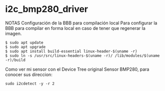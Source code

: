 # i2c_bmp280_driver

NOTAS
Configuración de la BBB para compilación local
Para configurar la BBB para compilar en forma local en caso de tener que regenerar la imagen.

```
$ sudo apt update
$ sudo apt upgrade
$ sudo apt install build-essential linux-header-$(uname -r)
$ sudo ln -s /usr/src/linux-headers-$(uname -r)/ /lib/modules/$(uname -r)/build
```

Como ver mi sensor con el Device Tree original
Sensor BMP280, para conocer sus direccion:
```
sudo i2cdetect -y -r 2
```
